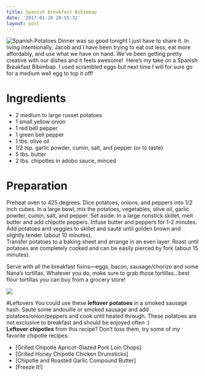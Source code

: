 ```yaml
---
title: Spanish Breakfast Bibimbap
date: '2017-01-20 20:55:32'
layout: post
---
```

<span class="image-wrapper media-wrapper" contenteditable="false"></span>

<span class="image-wrapper media-wrapper" contenteditable="false"></span>

![Spanish Potatoes](16174714_10211269374866031_7880112983159545022_n.jpg) Dinner was so good tonight I just have to share it. In living intentionally, Jacob and I have been trying to eat out less, eat more affordably, and use what we have on hand. We've been getting pretty creative with our dishes and it feels awesome!  Here’s my take on a Spanish Breakfast Bibimbap. I used scrambled eggs but next time I will for sure go for a medium well egg to top it off!

# Ingredients

*   2 medium to large russet potatoes
*   1 small yellow onion
*   1 red bell pepper
*   1 green bell pepper
*   1 tbs. olive oil
*   1/2 tsp. garlic powder, cumin, salt, and pepper (or to taste)
*   5 tbs. butter
*   2 tbs. chipotles in adobo sauce, minced

# Preparation

Preheat oven to 425 degrees. Dice potatoes, onions, and peppers into 1/2 inch cubes. In a large bowl, mix the potatoes, vegetables, olive oil, garlic powder, cumin, salt, and pepper. Set aside. In a large nonstick skillet, melt butter and add chipotle peppers. Infuse butter and peppers for 1-2 minutes. Add potatoes and veggies to skillet and sauté until golden brown and slightly tender (about 10 minutes).  
Transfer potatoes to a baking sheet and arrange in an even layer. Roast until potatoes are completely cooked and can be easily pierced by fork (about 15 minutes).

Serve with all the breakfast fixins—eggs, bacon, sausage/chorizo and some Nana’s tortillas. Whatever you do, make sure to grab those tortillas…best flour tortillas you can buy from a grocery store!<span class="image-wrapper media-wrapper" contenteditable="false"></span>

![](16195430_10211269675193539_410160884356126189_n.jpg)

#Leftovers You could use these **leftover** **potatoes** in a smoked sausage hash. Sauté some andouille or smoked sausage and add potatoes/onion/peppers and cook until heated through. These potatoes are not exclusive to breakfast and should be enjoyed often :)  
**Leftover** **chipotles** from this recipe? Don’t toss them, try some of my favorite chipotle recipes:

*   [Grilled Chipotle Apricot-Glazed Pork Loin Chops]
*   [Grilled Honey Chipotle Chicken Drumsticks]
*   [Chipotle and Roasted Garlic Compound Butter]
*   [Freeze It!]